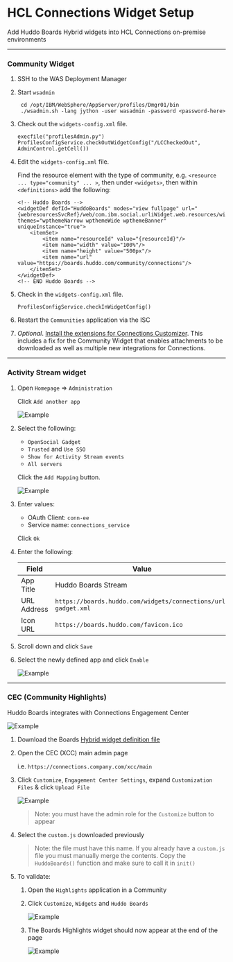 # HCL Connections Widget Setup

Add Huddo Boards Hybrid widgets into HCL Connections on-premise environments

---

### Community Widget

1. SSH to the WAS Deployment Manager

1. Start `wsadmin`

        cd /opt/IBM/WebSphere/AppServer/profiles/Dmgr01/bin
        ./wsadmin.sh -lang jython -user wasadmin -password <password-here>

1.  Check out the `widgets-config.xml` file.

        execfile("profilesAdmin.py")
        ProfilesConfigService.checkOutWidgetConfig("/LCCheckedOut", AdminControl.getCell())

1.  Edit the `widgets-config.xml` file.

    Find the resource element with the type of community, e.g. `<resource ... type="community" ... >`, then under `<widgets>`, then within `<definitions>` add the following:

        <!-- Huddo Boards -->
        <widgetDef defId="HuddoBoards" modes="view fullpage" url="{webresourcesSvcRef}/web/com.ibm.social.urliWidget.web.resources/widget/urlWidget.xml" themes="wpthemeNarrow wpthemeWide wpthemeBanner" uniqueInstance="true">
            <itemSet>
                <item name="resourceId" value="{resourceId}"/>
                <item name="width" value="100%"/>
                <item name="height" value="500px"/>
                <item name="url" value="https://boards.huddo.com/community/connections"/>
            </itemSet>
        </widgetDef>
        <!-- END Huddo Boards -->

1.  Check in the `widgets-config.xml` file.

        ProfilesConfigService.checkInWidgetConfig()

1.  Restart the `Communities` application via the ISC

1. *Optional*. [Install the extensions for Connections Customizer](./customizer/customizer-integrations-package.md). This includes a fix for the Community Widget that enables attachments to be downloaded as well as multiple new integrations for Connections.

---

### Activity Stream widget

1. Open `Homepage` => `Administration`

    Click `Add another app`

    ![Example](../../assets/connections/homepage/admin.png)

1. Select the following:

    - `OpenSocial Gadget`
    - `Trusted` and `Use SSO`
    - `Show for Activity Stream events`
    - `All servers`

    Click the `Add Mapping` button.

    ![Example](../../assets/connections/homepage/admin2.png)

1. Enter values:

    - OAuth Client: `conn-ee`
    - Service name: `connections_service`

    Click `Ok`

1. Enter the following:

    | Field       | Value                                                        |
    | ----------- | ------------------------------------------------------------ |
    | App Title   | Huddo Boards Stream                                          |
    | URL Address | `https://boards.huddo.com/widgets/connections/url-gadget.xml` |
    | Icon URL    | `https://boards.huddo.com/favicon.ico`                        |

1. Scroll down and click `Save`

1. Select the newly defined app and click `Enable`

    ![Example](../../assets/connections/homepage/admin6.png)

<!-- This is not needed for the iframe widget
### Register Widget

Required for HCL Connections 6.0 CR1 onwards:

    execfile("newsAdmin.py")
    NewsWidgetCatalogService.addWidget(title="Huddo Boards", url="http://boards.huddo.com/boards/community/connections" ,secureUrl="https://boards.huddo.com/boards/community/connections", categoryName=WidgetCategories.NONE, isHomepageSpecific=0, isDefaultOpened=0, multipleInstanceAllowed=0, isGadget=0, policyFlags=[GadgetPolicyFlags.TRUSTED], prereqs=['communities'], appContexts=["IWIDGETS"])
    NewsWidgetCatalogService.enableWidget("<ID_RETURNED>")
    NewsWidgetCatalogService.clearWidgetCaches()
-->

---

### CEC (Community Highlights)

Huddo Boards integrates with Connections Engagement Center

![Example](../../assets/connections/highlights/boards.png)

1. Download the Boards [Hybrid widget definition file](../../assets/boards/hybrid/custom.js)

1. Open the CEC (XCC) main admin page

      i.e. `https://connections.company.com/xcc/main`

1. Click `Customize`, `Engagement Center Settings`, expand `Customization Files` & click `Upload File`

     ![Example](../../assets/connections/highlights/fileupload.png)

     > Note: you must have the admin role for the `Customize` button to appear

1. Select the `custom.js` downloaded previously

     > Note: the file must have this name. If you already have a `custom.js` file you must manually merge the contents. Copy the `HuddoBoards()` function and make sure to call it in `init()`

1. To validate:

      1. Open the `Highlights` application in a Community
      1. Click `Customize`, `Widgets` and `Huddo Boards`

         ![Example](../../assets/connections/highlights/add-boards.png)
      
      1. The Boards Highlights widget should now appear at the end of the page

         ![Example](../../assets/connections/highlights/boards.png)

